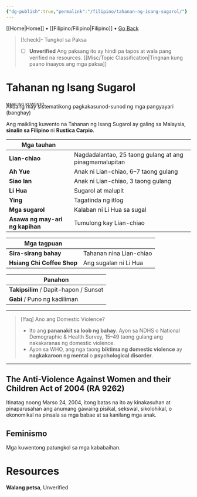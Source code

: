 ```yaml
---
{"dg-publish":true,"permalink":"/filipino/tahanan-ng-isang-sugarol/"}
---
```



[[Home\|Home]] • [[Filipino/Filipino\|Filipino]] • <a href="javascript:history.back()">Go Back</a>

>[!check]- Tungkol sa Paksa
>- [ ] **Unverified**
>Ang paksang ito ay hindi pa tapos at wala pang verified na resources.
>[[Misc/Topic Classification\|Tingnan kung paano inaayos ang mga paksa]]

# Tahanan ng Isang Sugarol

<div style="font-variant: small-caps; margin-bottom: -24px;">maikling kuwento</div>

Akdang may sistematikong pagkakasunod-sunod ng mga pangyayari (banghay)

Ang maikling kuwento na Tahanan ng Isang Sugarol ay galing sa Malaysia, **sinalin sa Filipino** ni **Rustica Carpio**.

| Mga tauhan                      |                                                        |
| ------------------------------- | ------------------------------------------------------ |
| **Lian-chiao**                  | Nagdadalantao, 25 taong gulang at ang pinagmamalupitan |
| **Ah Yue**                      | Anak ni Lian-chiao, 6–7 taong gulang                   |
| **Siao  lan**                   | Anak ni Lian-chiao, 3 taong gulang                     |
| **Li Hua**                      | Sugarol at malupit                                     |
| **Ying**                        | Tagatinda ng itlog                                     |
| **Mga sugarol**                 | Kalaban ni Li Hua sa sugal                             |
| **Asawa ng may-ari ng kapihan** | Tumulong kay Lian-chiao                                |

| Mga tagpuan                |                         |
| -------------------------- | ----------------------- |
| **Sira-sirang bahay**      | Tahanan nina Lian-chiao |
| **Hsiang Chi Coffee Shop** | Ang sugalan ni Li Hua   |

| Panahon                               |
| ------------------------------------- |
| **Takipsilim** / Dapit-hapon / Sunset |
| **Gabi** / Puno ng kadiliman          |
***

>[!faq] Ano ang Domestic Violence?
>- Ito ang **pananakit sa loob ng bahay**. Ayon sa NDHS o National Demographic & Health Survey, 15–49 taong gulang ang nakakaranas ng domestic violence.
>- Ayon sa WHO, ang nga taong **biktima ng domestic violence** ay **nagkakaroon ng mental** o **psychological disorder**.

***
## The Anti-Violence Against Women and their Children Act of 2004 (RA 9262)
Itinatag noong Marso 24, 2004, itong batas na ito ay kinakasuhan at pinaparusahan ang anumang gawaing pisikal, sekswal, sikolohikal, o ekonomikal na pinsala sa mga babae at sa kanilang mga anak.

## Feminismo
Mga kuwentong patungkol sa mga kababaihan.

# Resources
**Walang petsa**, Unverified

